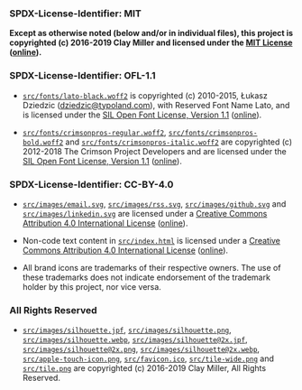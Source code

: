 ### SPDX-License-Identifier: MIT

**Except as otherwise noted (below and/or in individual files), this project is copyrighted (c) 2016-2019 Clay Miller and licensed under the [MIT License](LICENSE-MIT) ([online](https://opensource.org/licenses/MIT)).**

### SPDX-License-Identifier: OFL-1.1

- [`src/fonts/lato-black.woff2`](src/fonts/lato-black.woff2) is copyrighted (c) 2010-2015, Łukasz Dziedzic (dziedzic@typoland.com), with Reserved Font Name Lato, and is licensed under the [SIL Open Font License, Version 1.1](LICENSE-OFL-1.1) ([online](https://scripts.sil.org/OFL)).

- [`src/fonts/crimsonpros-regular.woff2`](src/fonts/crimsonpros-regular.woff2), [`src/fonts/crimsonpros-bold.woff2`](src/fonts/crimsonpros-bold.woff2) and [`src/fonts/crimsonpros-italic.woff2`](src/fonts/crimsonpros-italic.woff2) are copyrighted (c) 2012-2018 The Crimson Project Developers and are licensed under the [SIL Open Font License, Version 1.1](LICENSE-OFL-1.1) ([online](https://scripts.sil.org/OFL)).

### SPDX-License-Identifier: CC-BY-4.0

- [`src/images/email.svg`](src/images/email.svg), [`src/images/rss.svg`](src/images/rss.svg), [`src/images/github.svg`](src/images/github.svg) and [`src/images/linkedin.svg`](src/images/linkedin.svg) are licensed under a [Creative Commons Attribution 4.0 International License](LICENSE-CC-BY-4.0) ([online](https://creativecommons.org/licenses/by/4.0/legalcode)).

- Non-code text content in [`src/index.html`](src/index.html) is licensed under a [Creative Commons Attribution 4.0 International License](LICENSE-CC-BY-4.0) ([online](https://creativecommons.org/licenses/by/4.0/legalcode)).

- All brand icons are trademarks of their respective owners. The use of these trademarks does not indicate endorsement of the trademark holder by this project, nor vice versa.

### All Rights Reserved

- [`src/images/silhouette.jpf`](src/images/silhouette.jpf), [`src/images/silhouette.png`](src/images/silhouette.png), [`src/images/silhouette.webp`](src/images/silhouette.webp), [`src/images/silhouette@2x.jpf`](src/images/silhouette@2x.jpf), [`src/images/silhouette@2x.png`](src/images/silhouette@2x.png), [`src/images/silhouette@2x.webp`](src/images/silhouette@2x.webp), [`src/apple-touch-icon.png`](src/apple-touch-icon.png), [`src/favicon.ico`](src/favicon.ico), [`src/tile-wide.png`](src/tile-wide.png) and [`src/tile.png`](src/tile.png) are copyrighted (c) 2016-2019 Clay Miller, All Rights Reserved.
